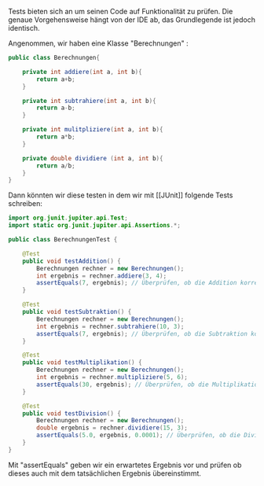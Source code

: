 
Tests bieten sich an um seinen Code auf Funktionalität zu prüfen. Die genaue Vorgehensweise hängt von der IDE ab, das Grundlegende ist jedoch identisch. 

Angenommen, wir haben eine Klasse "Berechnungen" :

```java
public class Berechnungen{

	private int addiere(int a, int b){
		return a+b;
	}

	private int subtrahiere(int a, int b){
		return a-b;
	}

	private int mulitpliziere(int a, int b){
		return a*b;
	}

	private double dividiere (int a, int b){
		return a/b;
	}
} 
```

Dann könnten wir diese testen in dem wir mit [[JUnit]] folgende Tests schreiben:

```java
import org.junit.jupiter.api.Test;
import static org.junit.jupiter.api.Assertions.*;

public class BerechnungenTest {

    @Test
    public void testAddition() {
        Berechnungen rechner = new Berechnungen();
        int ergebnis = rechner.addiere(3, 4);
        assertEquals(7, ergebnis); // Überprüfen, ob die Addition korrekt ist
    }

    @Test
    public void testSubtraktion() {
        Berechnungen rechner = new Berechnungen();
        int ergebnis = rechner.subtrahiere(10, 3);
        assertEquals(7, ergebnis); // Überprüfen, ob die Subtraktion korrekt ist
    }

    @Test
    public void testMultiplikation() {
        Berechnungen rechner = new Berechnungen();
        int ergebnis = rechner.multipliziere(5, 6);
        assertEquals(30, ergebnis); // Überprüfen, ob die Multiplikation korrekt ist
    }

    @Test
    public void testDivision() {
        Berechnungen rechner = new Berechnungen();
        double ergebnis = rechner.dividiere(15, 3);
        assertEquals(5.0, ergebnis, 0.0001); // Überprüfen, ob die Division korrekt ist (mit Toleranz)
    }
}

```

Mit "assertEquals" geben wir ein erwartetes Ergebnis vor und prüfen ob dieses auch mit dem tatsächlichen Ergebnis übereinstimmt.